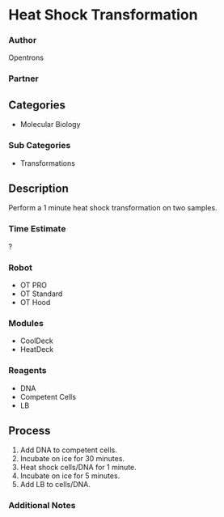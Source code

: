 # Heat Shock Transformation

### Author
Opentrons

### Partner

## Categories
* Molecular Biology

### Sub Categories
* Transformations

## Description
Perform a 1 minute heat shock transformation on two samples.

### Time Estimate
?

### Robot
* OT PRO 
* OT Standard
* OT Hood

### Modules
* CoolDeck
* HeatDeck

### Reagents
* DNA
* Competent Cells
* LB

## Process
1. Add DNA to competent cells.
2. Incubate on ice for 30 minutes.
3. Heat shock cells/DNA for 1 minute.
4. Incubate on ice for 5 minutes.
5. Add LB to cells/DNA.


### Additional Notes